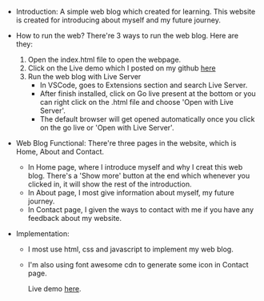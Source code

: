 -   Introduction:
    A simple web blog which created for learning. This website is created for introducing about myself and my future journey.

-   How to run the web?
    There're 3 ways to run the web blog. Here are they:

    1. Open the index.html file to open the webpage.
    2. Click on the Live demo which I posted on my github [here](https://github.com/giahao1411/personal-web-blog)
    3. Run the web blog with Live Server
        - In VSCode, goes to Extensions section and search Live Server.
        - After finish installed, click on Go live present at the bottom or you can right click on the .html file and choose 'Open with Live Server'.
        - The default browser will get opened automatically once you click on the go live or 'Open with Live Server'.

-   Web Blog Functional:
    There're three pages in the website, which is Home, About and Contact.

    -   In Home page, where I introduce myself and why I creat this web blog. There's a 'Show more' button at the end which whenever you clicked in, it will show the rest of the introduction.
    -   In About page, I most give information about myself, my future journey.
    -   In Contact page, I given the ways to contact with me if you have any feedback about my website.

-   Implementation:

    -   I most use html, css and javascript to implement my web blog.
    -   I'm also using font awesome cdn to generate some icon in Contact page.

        Live demo [here](https://giahao1411.github.io/personal-web-blog/).
